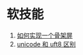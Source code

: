 # 软技能

1. [如何实现一个骨架屏](https://github.com/kaisa911/DailyInterviewQuestion/blob/master/Questions/如何实现一个骨架屏.md)
2. [unicode 和 uft8 区别](https://github.com/kaisa911/DailyInterviewQuestion/blob/master/Questions/Vue/unicode和uft8区别.md)
